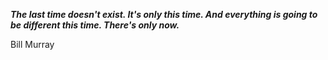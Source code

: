 _**The last time doesn't exist. It's only this time. And everything is going to be different this time. There's only now.**_

Bill Murray